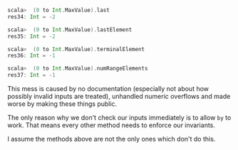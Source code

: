 ```scala
scala>  (0 to Int.MaxValue).last
res34: Int = -2
```

```scala
scala>  (0 to Int.MaxValue).lastElement
res35: Int = -2
```

```scala
scala>  (0 to Int.MaxValue).terminalElement
res36: Int = -1
```

```scala
scala>  (0 to Int.MaxValue).numRangeElements
res37: Int = -1
```

This mess is caused by no documentation (especially not about how possibly invalid inputs are treated), unhandled numeric overflows and made worse by making these things public.

The only reason why we don't check our inputs immediately is to allow `by` to work. That means every other method needs to enforce our invariants.

I assume the methods above are not the only ones which don't do this.
